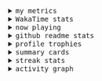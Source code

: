 <details>
  <summary>
    <samp>my metrics</samp>
  </summary>
  <br>

  ![🐳](https://github.com/kkhys/kkhys/blob/main/github-metrics.svg)
</details>

<details>
  <summary>
    <samp>WakaTime stats</samp>
  </summary>
  <br>

<!--START_SECTION:waka-->
![Code Time](http://img.shields.io/badge/Code%20Time-7%2C423%20hrs%2054%20mins-blue)

**🐱 My GitHub Data** 

> 📦 6.0 MB Used in GitHub's Storage 
 > 
> 🏆 2,423 Contributions in the Year 2025
 > 
> 💼 Opted to Hire
 > 
> 📜 17 Public Repositories 
 > 
> 🔑 26 Private Repositories 
 > 
**I'm an Early 🐤** 

```text
🌞 Morning                8785 commits        ███████░░░░░░░░░░░░░░░░░░   27.88 % 
🌆 Daytime                7585 commits        ██████░░░░░░░░░░░░░░░░░░░   24.07 % 
🌃 Evening                12747 commits       ██████████░░░░░░░░░░░░░░░   40.45 % 
🌙 Night                  2393 commits        ██░░░░░░░░░░░░░░░░░░░░░░░   07.59 % 
```
📅 **I'm Most Productive on Sunday** 

```text
Monday                   3969 commits        ███░░░░░░░░░░░░░░░░░░░░░░   12.60 % 
Tuesday                  4488 commits        ████░░░░░░░░░░░░░░░░░░░░░   14.24 % 
Wednesday                4351 commits        ███░░░░░░░░░░░░░░░░░░░░░░   13.81 % 
Thursday                 4552 commits        ████░░░░░░░░░░░░░░░░░░░░░   14.45 % 
Friday                   4498 commits        ████░░░░░░░░░░░░░░░░░░░░░   14.27 % 
Saturday                 4508 commits        ████░░░░░░░░░░░░░░░░░░░░░   14.31 % 
Sunday                   5144 commits        ████░░░░░░░░░░░░░░░░░░░░░   16.32 % 
```


📊 **This Week I Spent My Time On** 

```text
🕑︎ Time Zone: Asia/Tokyo

💬 Programming Languages: 
Other                    27 hrs 45 mins      █████████████████░░░░░░░░   68.82 % 
Markdown                 4 hrs 58 mins       ███░░░░░░░░░░░░░░░░░░░░░░   12.34 % 
TypeScript               1 hr 51 mins        █░░░░░░░░░░░░░░░░░░░░░░░░   04.60 % 
HTML                     1 hr 35 mins        █░░░░░░░░░░░░░░░░░░░░░░░░   03.93 % 
JSON                     1 hr 32 mins        █░░░░░░░░░░░░░░░░░░░░░░░░   03.83 % 

🔥 Editors: 
Chrome                   34 hrs 2 mins       █████████████████████░░░░   84.41 % 
WebStorm                 6 hrs 17 mins       ████░░░░░░░░░░░░░░░░░░░░░   15.59 % 

💻 Operating System: 
Mac                      40 hrs 19 mins      █████████████████████████   100.00 % 
```


 Last Updated on 2025/09/06 16:22:55 UTC
<!--END_SECTION:waka-->
</details>

<details>
  <summary>
    <samp>now playing</samp>
  </summary>
  <br>

  [![🐟](https://spotify-github-profile.kittinanx.com/api/view?uid=31bo5yuxjgmecenqavrcmndnpt2m&cover_image=true&theme=default&show_offline=true&background_color=121212&interchange=false&bar_color_cover=false&bar_color=58c454)](https://github.com/kittinan/spotify-github-profile)
</details>

<details>
  <summary>
    <samp>github readme stats</samp>
  </summary>
  <br>

  <div> 
    <img alt="🐠" src="https://github-readme-stats.vercel.app/api?username=kkhys&count_private=true&show_icons=true&theme=dark&include_all_commits=true" />
    <img alt="🐟" src="https://github-readme-stats.vercel.app/api/top-langs/?username=kkhys&layout=compact&theme=dark&langs_count=10&hide=HTML,CSS,SCSS" />
  </div>
</details>

<details>
  <summary>
    <samp>profile trophies</samp>
  </summary>
  <br>

  [![🐬](https://github-profile-trophy.vercel.app/?username=kkhys&rank=SECRET,SSS,SS,S,AAA,AA,A&theme=darkhub&row=1&margin-w=10&no-bg=true)](https://github.com/ryo-ma/github-profile-trophy)
</details>

<details>
  <summary>
    <samp>summary cards</samp>
  </summary>
  <br>

  [![🐋](https://github-profile-summary-cards.vercel.app/api/cards/profile-details?username=kkhys&theme=github_dark)](https://github.com/vn7n24fzkq/github-profile-summary-cards)
  [![🦑](https://github-profile-summary-cards.vercel.app/api/cards/repos-per-language?username=kkhys&theme=github_dark)](https://github.com/vn7n24fzkq/github-profile-summary-cards)
  [![🦭](https://github-profile-summary-cards.vercel.app/api/cards/most-commit-language?username=kkhys&theme=github_dark)](https://github.com/vn7n24fzkq/github-profile-summary-cards)
  [![🦀](https://github-profile-summary-cards.vercel.app/api/cards/stats?username=kkhys&theme=github_dark)](https://github.com/vn7n24fzkq/github-profile-summary-cards)
  [![🦈](https://github-profile-summary-cards.vercel.app/api/cards/productive-time?username=kkhys&theme=github_dark)](https://github.com/vn7n24fzkq/github-profile-summary-cards)
</details>

<details>
  <summary>
    <samp>streak stats</samp>
  </summary>
  <br>

  [![🐠](https://github-readme-streak-stats.herokuapp.com?user=kkhys&theme=dark)](https://github.com/DenverCoder1/github-readme-streak-stats)
</details>

<details>
  <summary>
    <samp>activity graph</samp>
  </summary>
  <br>

  [![🐡](https://github-readme-activity-graph.vercel.app/graph?username=kkhys&theme=xcode)](https://github.com/ashutosh00710/github-readme-activity-graph)
</details>
